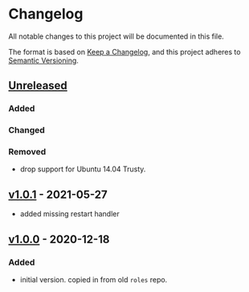 # Changelog
All notable changes to this project will be documented in this file.

The format is based on [Keep a Changelog](https://keepachangelog.com/en/1.0.0/),
and this project adheres to [Semantic Versioning](https://semver.org/spec/v2.0.0.html).

## [Unreleased]

### Added
### Changed
### Removed

- drop support for Ubuntu 14.04 Trusty.

## [v1.0.1] - 2021-05-27

* added missing restart handler

## [v1.0.0] - 2020-12-18
### Added
- initial version. copied in from old `roles` repo.

[Unreleased]: https://github.com/appsembler/sshguard_role/compare/v1.0.1...HEAD
[v1.0.1]: https://github.com/appsembler/sshguard_role/compare/v1.0.0...v1.0.1
[v1.0.0]: https://github.com/appsembler/sshguard_role/releases/tag/v1.0.0
